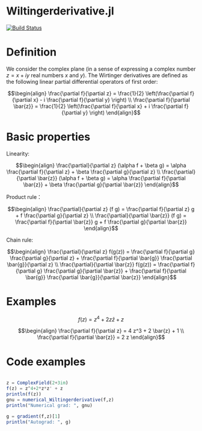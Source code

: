 # Wiltingerderivative.jl

[![Build Status](https://github.com/cometscome/Wiltingerderivative.jl/actions/workflows/CI.yml/badge.svg?branch=main)](https://github.com/cometscome/Wiltingerderivative.jl/actions/workflows/CI.yml?query=branch%3Amain)


# Definition
We consider the complex plane (in a sense of expressing a complex number $z = x+iy$ real numbers $x$ and $y$). The Wirtinger derivatives are defined as the following linear partial differential operators of first order:

```math
\begin{align}
\frac{\partial f}{\partial z} = \frac{1}{2} \left(\frac{\partial f}{\partial x}  - i \frac{\partial f}{\partial y}  \right) \\
\frac{\partial f}{\partial \bar{z}} = \frac{1}{2} \left(\frac{\partial f}{\partial x}  + i \frac{\partial f}{\partial y}  \right) 
\end{align}
```

# Basic properties
Linearity:
```math
\begin{align}
\frac{\partial}{\partial z} (\alpha f + \beta g) = \alpha \frac{\partial f}{\partial z} +  \beta \frac{\partial g}{\partial z} \\
\frac{\partial}{\partial \bar{z}} (\alpha f + \beta g) = \alpha \frac{\partial f}{\partial \bar{z}} +  \beta \frac{\partial g}{\partial \bar{z}} 
\end{align}
```
Product rule：
```math
\begin{align}
\frac{\partial}{\partial z} (f g) = \frac{\partial f}{\partial z} g + f \frac{\partial g}{\partial z} \\
\frac{\partial}{\partial \bar{z}} (f g) = \frac{\partial f}{\partial \bar{z}} g + f \frac{\partial g}{\partial \bar{z}}
\end{align}
```
Chain rule:
```math
\begin{align}
\frac{\partial}{\partial z} f(g(z)) = \frac{\partial f}{\partial g} \frac{\partial g}{\partial z} + \frac{\partial f}{\partial \bar{g}} \frac{\partial \bar{g}}{\partial z} \\
\frac{\partial}{\partial \bar{z}} f(g(z)) = \frac{\partial f}{\partial g} \frac{\partial g}{\partial \bar{z}} + \frac{\partial f}{\partial \bar{g}} \frac{\partial \bar{g}}{\partial \bar{z}}
\end{align}
```

# Examples
```math
f(z) = z^4 + 2 z \bar{z} + z
```

```math
\begin{align}
\frac{\partial f}{\partial z} = 4 z^3 + 2 \bar{z} + 1 \\
\frac{\partial f}{\partial \bar{z}} = 2 z 
\end{align}
```

# Code examples
```julia

z = ComplexField(2+3im)
f(z) = z^4+2*z*z' + z
println(f(z))
gnu = numerical_Wiltingerderivative(f,z)
println("Numerical grad: ", gnu)

g = gradient(f,z)[1]
println("Autograd: ", g)
```

